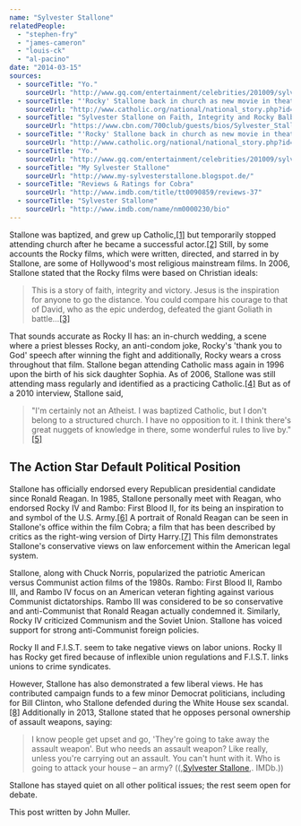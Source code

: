 ```yaml
---
name: "Sylvester Stallone"
relatedPeople:
  - "stephen-fry"
  - "james-cameron"
  - "louis-ck"
  - "al-pacino"
date: "2014-03-15"
sources:
  - sourceTitle: "Yo."
    sourceUrl: "http://www.gq.com/entertainment/celebrities/201009/sylvester-stallone-yo-michael-hainey-cop-land-rocky-rambo?currentPage=4"
  - sourceTitle: "'Rocky' Stallone back in church as new movie in theaters"
    sourceUrl: "http://www.catholic.org/national/national_story.php?id=22474"
  - sourceTitle: "Sylvester Stallone on Faith, Integrity and Rocky Balboa"
    sourceUrl: "https://www.cbn.com/700club/guests/bios/Sylvester_Stallone121906.aspx"
  - sourceTitle: "'Rocky' Stallone back in church as new movie in theaters"
    sourceUrl: "http://www.catholic.org/national/national_story.php?id=22474"
  - sourceTitle: "Yo."
    sourceUrl: "http://www.gq.com/entertainment/celebrities/201009/sylvester-stallone-yo-michael-hainey-cop-land-rocky-rambo?currentPage=4"
  - sourceTitle: "My Sylvester Stallone"
    sourceUrl: "http://www.my-sylvesterstallone.blogspot.de/"
  - sourceTitle: "Reviews & Ratings for Cobra"
    sourceUrl: "http://www.imdb.com/title/tt0090859/reviews-37"
  - sourceTitle: "Sylvester Stallone"
    sourceUrl: "http://www.imdb.com/name/nm0000230/bio"
---
```


Stallone was baptized, and grew up Catholic,<a class="source-citation" href="http://www.gq.com/entertainment/celebrities/201009/sylvester-stallone-yo-michael-hainey-cop-land-rocky-rambo?currentPage=4" title="Yo.">[1]</a> but temporarily stopped attending church after he became a successful actor.<a class="source-citation" href="http://www.catholic.org/national/national_story.php?id=22474" title="&apos;Rocky&apos; Stallone back in church as new movie in theaters">[2]</a> Still, by some accounts the Rocky films, which were written, directed, and starred in by Stallone, are some of Hollywood's most religious mainstream films. In 2006, Stallone stated that the Rocky films were based on Christian ideals:

>This is a story of faith, integrity and victory. Jesus is the inspiration for anyone to go the distance. You could compare his courage to that of David, who as the epic underdog, defeated the giant Goliath in battle…<a class="source-citation" href="https://www.cbn.com/700club/guests/bios/Sylvester_Stallone121906.aspx" title="Sylvester Stallone on Faith, Integrity and Rocky Balboa">[3]</a>

That sounds accurate as Rocky II has: an in-church wedding, a scene where a priest blesses Rocky, an anti-condom joke, Rocky's 'thank you to God' speech after winning the fight and additionally, Rocky wears a cross throughout that film.
Stallone began attending Catholic mass again in 1996 upon the birth of his sick daughter Sophia. As of 2006, Stallone was still attending mass regularly and identified as a practicing Catholic.<a class="source-citation" href="http://www.catholic.org/national/national_story.php?id=22474" title="&apos;Rocky&apos; Stallone back in church as new movie in theaters">[4]</a> But as of a 2010 interview, Stallone said,

>"I'm certainly not an Atheist. I was baptized Catholic, but I don't belong to a structured church. I have no opposition to it. I think there's great nuggets of knowledge in there, some wonderful rules to live by."<a class="source-citation" href="http://www.gq.com/entertainment/celebrities/201009/sylvester-stallone-yo-michael-hainey-cop-land-rocky-rambo?currentPage=4" title="Yo.">[5]</a>

## 

## The Action Star Default Political Position

Stallone has officially endorsed every Republican presidential candidate since Ronald Reagan. In 1985, Stallone personally meet with Reagan, who endorsed Rocky IV and Rambo: First Blood II, for its being an inspiration to and symbol of the U.S. Army.<a class="source-citation" href="http://www.my-sylvesterstallone.blogspot.de/" title="My Sylvester Stallone">[6]</a> A portrait of Ronald Reagan can be seen in Stallone's office within the film Cobra; a film that has been described by critics as the right-wing version of Dirty Harry.<a class="source-citation" href="http://www.imdb.com/title/tt0090859/reviews-37" title="Reviews &amp; Ratings for Cobra">[7]</a> This film demonstrates Stallone's conservative views on law enforcement within the American legal system.

Stallone, along with Chuck Norris, popularized the patriotic American versus Communist action films of the 1980s. Rambo: First Blood II, Rambo III, and Rambo IV focus on an American veteran fighting against various Communist dictatorships. Rambo III was considered to be so conservative and anti-Communist that Ronald Reagan actually condemned it. Similarly, Rocky IV criticized Communism and the Soviet Union. Stallone has voiced support for strong anti-Communist foreign policies.

Rocky II and F.I.S.T. seem to take negative views on labor unions. Rocky II has Rocky get fired because of inflexible union regulations and F.I.S.T. links unions to crime syndicates.

However, Stallone has also demonstrated a few liberal views. He has contributed campaign funds to a few minor Democrat politicians, including for Bill Clinton, who Stallone defended during the White House sex scandal.<a class="source-citation" href="http://www.imdb.com/name/nm0000230/bio" title="Sylvester Stallone">[8]</a> Additionally in 2013, Stallone stated that he opposes personal ownership of assault weapons, saying:

>I know people get upset and go, 'They're going to take away the assault weapon'. But who needs an assault weapon? Like really, unless you're carrying out an assault. You can't hunt with it. Who is going to attack your house – an army? ((,[Sylvester Stallone](http://www.imdb.com/name/nm0000230/bio),. IMDb.))

Stallone has stayed quiet on all other political issues; the rest seem open for debate.

This post written by John Muller.